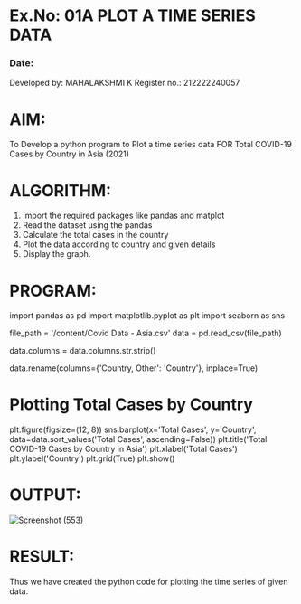 # Ex.No: 01A PLOT A TIME SERIES DATA
###  Date: 

Developed by: MAHALAKSHMI K
Register no.: 212222240057

# AIM:
To Develop a python program to Plot a time series data FOR  Total COVID-19 Cases by Country in Asia (2021)

# ALGORITHM:
1. Import the required packages like pandas and matplot
2. Read the dataset using the pandas
3. Calculate the total  cases  in  the  country
4. Plot the data according to country and  given  details
5. Display the graph.
# PROGRAM:

import pandas as pd
import matplotlib.pyplot as plt
import seaborn as sns

file_path = '/content/Covid Data - Asia.csv'
data = pd.read_csv(file_path)


data.columns = data.columns.str.strip()


data.rename(columns={'Country, Other': 'Country'}, inplace=True)

# Plotting Total Cases by Country
plt.figure(figsize=(12, 8))
sns.barplot(x='Total Cases', y='Country', data=data.sort_values('Total Cases', ascending=False))
plt.title('Total COVID-19 Cases by Country in Asia')
plt.xlabel('Total Cases')
plt.ylabel('Country')
plt.grid(True)
plt.show()










# OUTPUT:

![Screenshot (553)](https://github.com/user-attachments/assets/f0df9641-4f10-4fc2-9241-2e34226c1a02)





# RESULT:
Thus we have created the python code for plotting the time series of given data.

